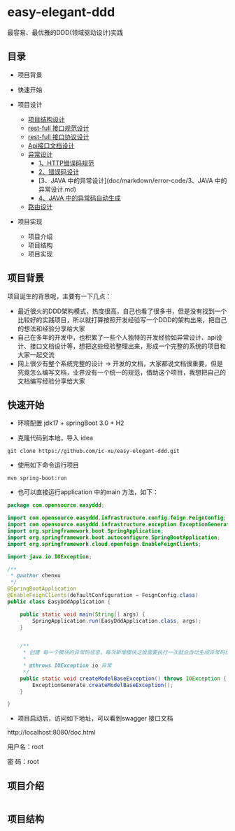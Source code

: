 # easy-elegant-ddd
最容易、最优雅的DDD(领域驱动设计)实践

## 目录
- 项目背景
- 快速开始
- 项目设计
  - [项目结构设计](doc/markdown/项目结构设计.md)
  - [rest-full 接口规范设计](doc/markdown/api/rest-full%20接口设计.md)
  - [rest-full 接口协议设计](doc/markdown/api/restfull接口协议设计.md)
  - [Api接口文档设计](doc/markdown/文档设计.md)
  - [异常设计](doc/markdown/error-code/异常设计.md)
    - [1、HTTP错误码规范](doc/markdown/error-code/1、HTTP错误码规范.md)
    - [2、错误码设计](doc/markdown/error-code/2、错误码设计.md)
    - [3、JAVA 中的异常设计](doc/markdown/error-code/3、JAVA 中的异常设计.md)
    - [4、JAVA 中的异常码自动生成](doc/markdown/error-code/4、JAVA结合OpenApi自动生成异常码文档.md)
  - [路由设计](doc/markdown/全局路由信息列表.md)
 

- 项目实现
  - 项目介绍
  - 项目结构
  - 项目实现

## 项目背景
项目诞生的背景呢，主要有一下几点：
- 最近很火的DDD架构模式，热度很高，自己也看了很多书，但是没有找到一个比较好的实践项目，所以就打算按照开发经验写一个DDD的架构出来，把自己的想法和经验分享给大家
- 自己在多年的开发中，也积累了一些个人独特的开发经验如异常设计、api设计、接口文档设计等，想把这些经验整理出来，形成一个完整的系统的项目和大家一起交流
- 网上很少有整个系统完整的设计 -> 开发的文档，大家都说文档很重要，但是究竟怎么编写文档，业界没有一个统一的规范，借助这个项目，我想把自己的文档编写经验分享给大家

## 快速开始
- 环境配置
  jdk17 + springBoot 3.0 + H2

- 克隆代码到本地，导入 idea
```shell
git clone https://github.com/ic-xu/easy-elegant-ddd.git
```
- 使用如下命令运行项目
```shell
mvn spring-boot:run
```
- 也可以直接运行application 中的main 方法，如下：
```java
package com.opensource.easyddd;

import com.opensource.easyddd.infrastructure.config.feign.FeignConfig;
import com.opensource.easyddd.infrastructure.exception.ExceptionGenerate;
import org.springframework.boot.SpringApplication;
import org.springframework.boot.autoconfigure.SpringBootApplication;
import org.springframework.cloud.openfeign.EnableFeignClients;

import java.io.IOException;

/**
 * @author chenxu
 */
@SpringBootApplication
@EnableFeignClients(defaultConfiguration = FeignConfig.class)
public class EasyDddApplication {

    public static void main(String[] args) {
        SpringApplication.run(EasyDddApplication.class, args);
    }


    /**
     * 创建 每一个模块的异常码信息，每次新增模块之侯需要执行一次就会自动生成异常码信息
     *
     * @throws IOException io 异常
     */
    public static void createModelBaseException() throws IOException {
        ExceptionGenerate.createModelBaseException();
    }

}
```
- 项目启动后，访问如下地址，可以看到swagger 接口文档

http://localhost:8080/doc.html

用户名：root

密 码：root
## 项目介绍
```
```
## 项目结构
```
```

